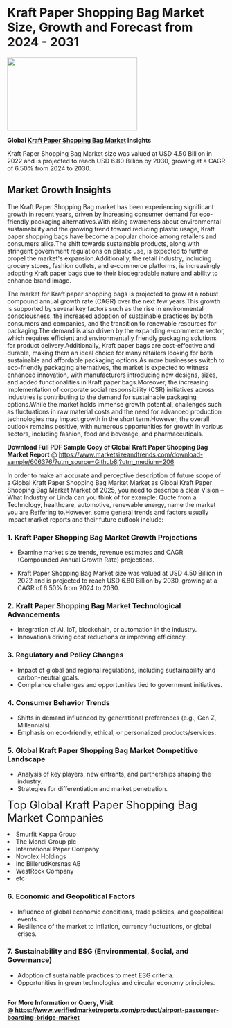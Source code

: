 <H1>Kraft Paper Shopping Bag Market Size, Growth and Forecast from 2024 - 2031</H1><img class="aligncenter size-medium wp-image-584254" src="https://thirdeyenews.in/wp-content/uploads/2024/09/Global-Market-Research-300x168.jpeg" alt="" width="300" height="168" /><p><strong>Global&nbsp;<a href="https://www.marketsizeandtrends.com/download-sample/606376/?utm_source=Github8j?utm_medium=206">Kraft Paper Shopping Bag Market</a> Insights</strong></p><p>Kraft Paper Shopping Bag Market size was valued at USD 4.50 Billion in 2022 and is projected to reach USD 6.80 Billion by 2030, growing at a CAGR of 6.50% from 2024 to 2030.</p><p><h2>Market Growth Insights</h2> <p>The Kraft Paper Shopping Bag market has been experiencing significant growth in recent years, driven by increasing consumer demand for eco-friendly packaging alternatives.With rising awareness about environmental sustainability and the growing trend toward reducing plastic usage, Kraft paper shopping bags have become a popular choice among retailers and consumers alike.The shift towards sustainable products, along with stringent government regulations on plastic use, is expected to further propel the market's expansion.Additionally, the retail industry, including grocery stores, fashion outlets, and e-commerce platforms, is increasingly adopting Kraft paper bags due to their biodegradable nature and ability to enhance brand image.</p> <p>The market for Kraft paper shopping bags is projected to grow at a robust compound annual growth rate (CAGR) over the next few years.This growth is supported by several key factors such as the rise in environmental consciousness, the increased adoption of sustainable practices by both consumers and companies, and the transition to renewable resources for packaging.The demand is also driven by the expanding e-commerce sector, which requires efficient and environmentally friendly packaging solutions for product delivery.Additionally, Kraft paper bags are cost-effective and durable, making them an ideal choice for many retailers looking for both sustainable and affordable packaging options.As more businesses switch to eco-friendly packaging alternatives, the market is expected to witness enhanced innovation, with manufacturers introducing new designs, sizes, and added functionalities in Kraft paper bags.Moreover, the increasing implementation of corporate social responsibility (CSR) initiatives across industries is contributing to the demand for sustainable packaging options.While the market holds immense growth potential, challenges such as fluctuations in raw material costs and the need for advanced production technologies may impact growth in the short term.However, the overall outlook remains positive, with numerous opportunities for growth in various sectors, including fashion, food and beverage, and pharmaceuticals.</p> <p><span class=""><strong>Download Full PDF Sample Copy of Global Kraft Paper Shopping Bag Market Report</strong> @ <a href="https://www.marketsizeandtrends.com/download-sample/606376/?utm_source=Github8j?utm_medium=206" target="_blank">https://www.marketsizeandtrends.com/download-sample/606376/?utm_source=Github8j?utm_medium=206</a></span></p><p>In order to make an accurate and perceptive description of future scope of a Global&nbsp;Kraft Paper Shopping Bag Market Market as Global&nbsp;Kraft Paper Shopping Bag Market Market of 2025, you need to describe a clear Vision &ndash; What Industry or Linda can you think of for example: Quote from a Technology, healthcare, automotive, renewable energy, name the market you are Reffering to.However, some general trends and factors usually impact market reports and their future outlook include:</p><h3>1.&nbsp;<strong>Kraft Paper Shopping Bag Market Growth Projections</strong></h3><ul><li>Examine market size trends, revenue estimates and CAGR (Compounded Annual Growth Rate) projections.</li><li><p>Kraft Paper Shopping Bag Market size was valued at USD 4.50 Billion in 2022 and is projected to reach USD 6.80 Billion by 2030, growing at a CAGR of 6.50% from 2024 to 2030.</p></li></ul><h3>2.&nbsp;<strong>Kraft Paper Shopping Bag Market Technological Advancements</strong></h3><ul><li>Integration of AI, IoT, blockchain, or automation in the industry.</li><li>Innovations driving cost reductions or improving efficiency.</li></ul><h3>3.&nbsp;<strong>Regulatory and Policy Changes</strong></h3><ul><li>Impact of global and regional regulations, including sustainability and carbon-neutral goals.</li><li>Compliance challenges and opportunities tied to government initiatives.</li></ul><h3>4.&nbsp;<strong>Consumer Behavior Trends</strong></h3><ul><li>Shifts in demand influenced by generational preferences (e.g., Gen Z, Millennials).</li><li>Emphasis on eco-friendly, ethical, or personalized products/services.</li></ul><h3>5.&nbsp;<strong>Global Kraft Paper Shopping Bag Market Competitive Landscape</strong></h3><ul><li>Analysis of key players, new entrants, and partnerships shaping the industry.</li><li>Strategies for differentiation and market penetration.</li></ul><p data-pm-slice="1 1 []"><span style="color: inherit; font-family: inherit; font-size: 25px;">Top Global Kraft Paper Shopping Bag Market Companies</span></p><div class="" data-test-id=""><p><li>Smurfit Kappa Group</li><li> The Mondi Group plc</li><li> International Paper Company</li><li> Novolex Holdings</li><li> Inc BillerudKorsnas AB</li><li> WestRock Company</li><li> etc</li></p></div><h3>6.&nbsp;<strong>Economic and Geopolitical Factors</strong></h3><ul><li>Influence of global economic conditions, trade policies, and geopolitical events.</li><li>Resilience of the market to inflation, currency fluctuations, or global crises.</li></ul><h3>7.&nbsp;<strong>Sustainability and ESG (Environmental, Social, and Governance)</strong></h3><ul><li>Adoption of sustainable practices to meet ESG criteria.</li><li>Opportunities in green technologies and circular economy principles.</li></ul><h2><strong style="font-size: 14px;">For More Information or Query, Visit @&nbsp;</strong><a style="background-color: #ffffff; font-size: 14px;" href="https://www.marketsizeandtrends.com/report/kraft-paper-shopping-bag-market/" target="_blank">https://www.verifiedmarketreports.com/product/airport-passenger-boarding-bridge-market</a></h2>